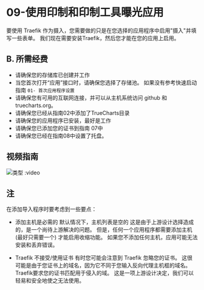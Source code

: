 # 09-使用印制和印制工具曝光应用

要使用 Traefik 作为摄入，您需要做的只是在您选择的应用程序中启用"摄入"并填写一些表单。 我们现在需要安装Traefik，然后您才能在您的应用上启用。

## B. 所需经费

- 请确保您的存储库已创建并工作
- 当您首次打开“应用”接口时，请确保您选择了存储池。 如果没有参考快速启动指南 `01- 首次应用程序设置`
- 请确保您有可用的互联网连接，并可以从主机系统访问 github 和 truecharts.org。
- 请确保您已经从指南02中添加了TrueCharts目录
- 请确保您的应用程序已安装，最好是工作
- 请确保您已添加您的证书到指南 07中
- 请确保您已经在指南08中设置了托盘。

## 视频指南

![类型 :video](https://www.youtube.com/embed/0Rmav5gyAwI)

## 注

在添加导入程序时要考虑到一些要点：

- 添加主机是必需的 默认情况下，主机列表是空的 这是由于上游设计选择造成的，是一个尚待上游解决的问题。 但是，任何一个应用程序都需要添加主机 (最好只需要一个) 才能启用收缩功能。 如果您不添加任何主机，应用可能无法安装和丢弃错误。

- Traefik 不接受/使用证书 有时您可能会注意到 Traefik 忽略您的证书。 这很可能是由于您证书上的域名，因为它不同于您输入反向代理主机框的域名。 Traefik要求您的证书匹配用于侵入的域。 这是一项上游设计决定，我们可以轻易和安全地使之无法使用。
